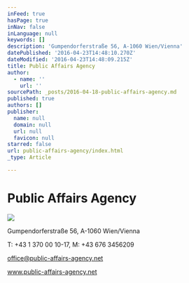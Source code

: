 ```yaml
---
inFeed: true
hasPage: true
inNav: false
inLanguage: null
keywords: []
description: 'Gumpendorferstraße 56, A-1060 Wien/Vienna'
datePublished: '2016-04-23T14:48:10.270Z'
dateModified: '2016-04-23T14:48:09.215Z'
title: Public Affairs Agency
author:
  - name: ''
    url: ''
sourcePath: _posts/2016-04-18-public-affairs-agency.md
published: true
authors: []
publisher:
  name: null
  domain: null
  url: null
  favicon: null
starred: false
url: public-affairs-agency/index.html
_type: Article

---
```

# Public Affairs Agency
![](https://s3-us-west-2.amazonaws.com/the-grid-img/p/87f0552609200cc8f1a47dfb4628a308df3650af.jpg)

Gumpendorferstraße 56, A-1060 Wien/Vienna

T: +43 1 370 00 10-17, M: +43 676 3456209

office@public-affairs-agency.net

www.public-affairs-agency.net